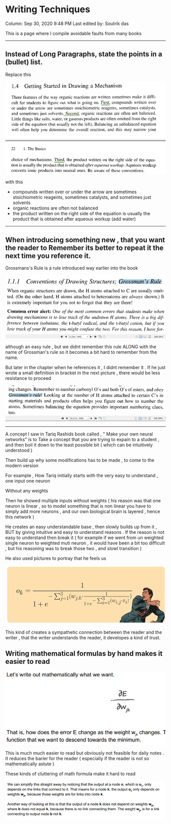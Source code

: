 # Writing Techniques

Column: Sep 30, 2020 9:48 PM
Last edited by: Soutrik das

This is a page where I compile avoidable faults from many books 

---

## Instead of Long Paragraphs, state the points in a (bullet) list.

Replace this 

![Writing%20Techniques%2070c2c8f9b22d4fa1a262a5923000a211/Untitled.png](Writing%20Techniques%2070c2c8f9b22d4fa1a262a5923000a211/Untitled.png)

with this 

- compounds written over or under the arrow are sometimes stoichiometric reagents, sometimes catalysts, and sometimes just solvents
- organic reactions are often not balanced
- the product written on the right side of the equation is usually the product that is obtained after aqueous workup (add water)

---

## When introducing something new , that you want the reader to Remember its better to repeat it the next time you reference it.

Grossmans's Rule is a rule introduced way earlier into the book 

![Writing%20Techniques%2070c2c8f9b22d4fa1a262a5923000a211/Untitled%201.png](Writing%20Techniques%2070c2c8f9b22d4fa1a262a5923000a211/Untitled%201.png)

although an easy rule , but we didnt remember this rule ALONG with the name of Grossman's rule so it becomes a bit hard to remember from the name.

But later in the chapter when he references it , I didnt remember it . If he just wrote a small definition in bracket in the next picture , there would be less resistance to proceed

![Writing%20Techniques%2070c2c8f9b22d4fa1a262a5923000a211/Untitled%202.png](Writing%20Techniques%2070c2c8f9b22d4fa1a262a5923000a211/Untitled%202.png)

---

A concept I saw in Tariq Rashids book called , " Make your own neural networks" is to Take a concept that you are trying to expain to a student , and then boil it down to the least possible bit ( which can be intuitively understood ) 

Then build up why some modifications has to be made , to come to the modern version 

For example , How Tariq initially starts with the very easy to understand , one input one neuron 

Without any weights

Then he showed multiple inputs without weights ( his reason was that one neuron is linear , so to model something that is non linear you have to simply add more neurons , and our own biological brain is layered , hence this network ) 

He creates an easy understandable base , then slowly builds up from it , BUT by giving intuitive and easy to understand reasons . If the reason is not easy to understand then break it ( for example if we went from un weighted single neuron to weighted muti neuron , it would have been a bit too difficult , but his reasoning was to break those two , and slowl transition ) 

He also used pictures to portray that he feels us 

![Writing%20Techniques%2070c2c8f9b22d4fa1a262a5923000a211/Untitled%203.png](Writing%20Techniques%2070c2c8f9b22d4fa1a262a5923000a211/Untitled%203.png)

This kind of creates a sympathetic connection between the reader and the writer , that the writer understands the reader, it developes a kind of trust. 

## Writing mathematical formulas by hand makes it easier to read

![Writing%20Techniques%2070c2c8f9b22d4fa1a262a5923000a211/Untitled%204.png](Writing%20Techniques%2070c2c8f9b22d4fa1a262a5923000a211/Untitled%204.png)

This is much much easier to read but obviously not feasible for daily notes . It reduces the barier for the reader ( especially if the reader is not so mathematically astute ) 

These kinds of cluttering of math formula make it hard to read 

![Writing%20Techniques%2070c2c8f9b22d4fa1a262a5923000a211/Untitled%205.png](Writing%20Techniques%2070c2c8f9b22d4fa1a262a5923000a211/Untitled%205.png)